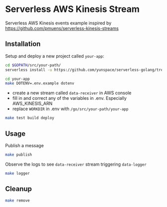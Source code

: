 # Serverless AWS Kinesis Stream
Serverless AWS Kinesis events example inspired by https://github.com/pmuens/serverless-kinesis-streams

## Installation
Setup and deploy a new project called `your-app`:

```bash
cd $GOPATH/src/your-path/
serverless install -u https://github.com/yunspace/serverless-golang/tree/master/examples/aws-kinesis -n your-app
```

```bash
cd your-app
make DOTENV=.env.example dotenv
```

* create a new stream called `data-receiver` in AWS console
* fill in and correct any of the variables in .env. Especially AWS_KINESIS_ARN
* replace `WORKDIR` in .env with `/go/src/your-path/your-app`

```bash
make test build deploy
```

## Usage
Publish a message
```bash
make publish
```

Observe the logs to see `data-receiver` stream triggering `data-logger`
```bash
make logger
```

## Cleanup
```bash
make remove
```
